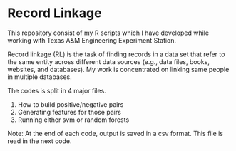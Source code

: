 # Record Linkage

This repository consist of my R scripts which I have developed while working with Texas A&M Engineering Experiment Station.

Record linkage (RL) is the task of finding records in a data set that refer to the same entity across different data sources (e.g., data files, books, websites, and databases).
My work is concentrated on linking same people in multiple databases.

The codes is split in 4 major files.
1) How to build positive/negative pairs
2) Generating features for those pairs
3) Running either svm or random forests

Note: At the end of each code, output is saved in a csv format. This file is read in the next code.
